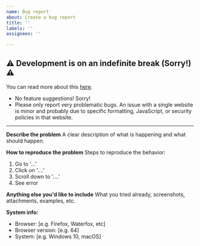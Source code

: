 ```yaml
---
name: Bug report
about: Create a bug report
title: ''
labels: ''
assignees: ''

---
```


## ⚠ Development is on an indefinite break (Sorry!) ⚠

You can read more about this [here](https://github.com/CanisLupus/swift-selection-search/issues/230).

- No feature suggestions! Sorry!
- Please only report very problematic bugs. An issue with a single website is minor and probably due to specific formatting, JavaScript, or security policies in that website.

-------------------

**Describe the problem**
A clear description of what is happening and what should happen.

**How to reproduce the problem**
Steps to reproduce the behavior:
1. Go to '...'
2. Click on '....'
3. Scroll down to '....'
4. See error

**Anything else you'd like to include**
What you tried already, screenshots, attachments, examples, etc.

**System info:**
- Browser: [e.g. Firefox, Waterfox, etc]
- Browser version: [e.g. 64]
- System: [e.g. Windows 10, macOS]

